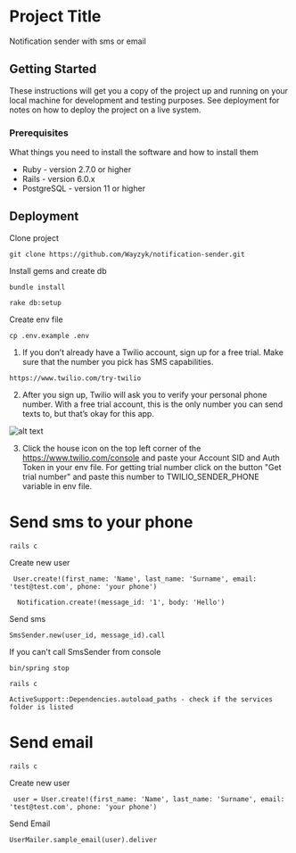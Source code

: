 # Project Title

Notification sender with sms or email

## Getting Started

These instructions will get you a copy of the project up and running on your local machine for development and testing purposes. See deployment for notes on how to deploy the project on a live system.

### Prerequisites

What things you need to install the software and how to install them

* Ruby - version 2.7.0 or higher
* Rails - version 6.0.x
* PostgreSQL - version 11 or higher

## Deployment

Clone project

```
git clone https://github.com/Wayzyk/notification-sender.git
```

Install gems and create db

```
bundle install

rake db:setup
```

Create env file

```
cp .env.example .env
```

1. If you don’t already have a Twilio account, sign up for a free trial. Make sure that the number you pick has SMS capabilities.

```
https://www.twilio.com/try-twilio
```

2. After you sign up, Twilio will ask you to verify your personal phone number. With a free trial account, this is the only number you can send texts to, but that’s okay for this app.

![alt text](https://twilio-cms-prod.s3.amazonaws.com/images/QHGRwOCw38MS1xttQnLlS1ejn3NgL6GB3PywkQdjcjfFAF.width-500.png)

3. Click the house icon on the top left corner of the https://www.twilio.com/console and paste your Account SID and Auth Token in your env file. For getting trial number click on the button "Get trial number" and paste this number to TWILIO_SENDER_PHONE variable in env file.

# Send sms to your phone

```
rails c
```

Create new user

```
 User.create!(first_name: 'Name', last_name: 'Surname', email: 'test@test.com', phone: 'your phone')

  Notification.create!(message_id: '1', body: 'Hello')
```

Send sms

```
SmsSender.new(user_id, message_id).call
```

If you can't call SmsSender from console

```
bin/spring stop

rails c

ActiveSupport::Dependencies.autoload_paths - check if the services folder is listed

```

# Send email

```
rails c
```

Create new user

```
 user = User.create!(first_name: 'Name', last_name: 'Surname', email: 'test@test.com', phone: 'your phone')
 ```

 Send Email

 ```
 UserMailer.sample_email(user).deliver
```

